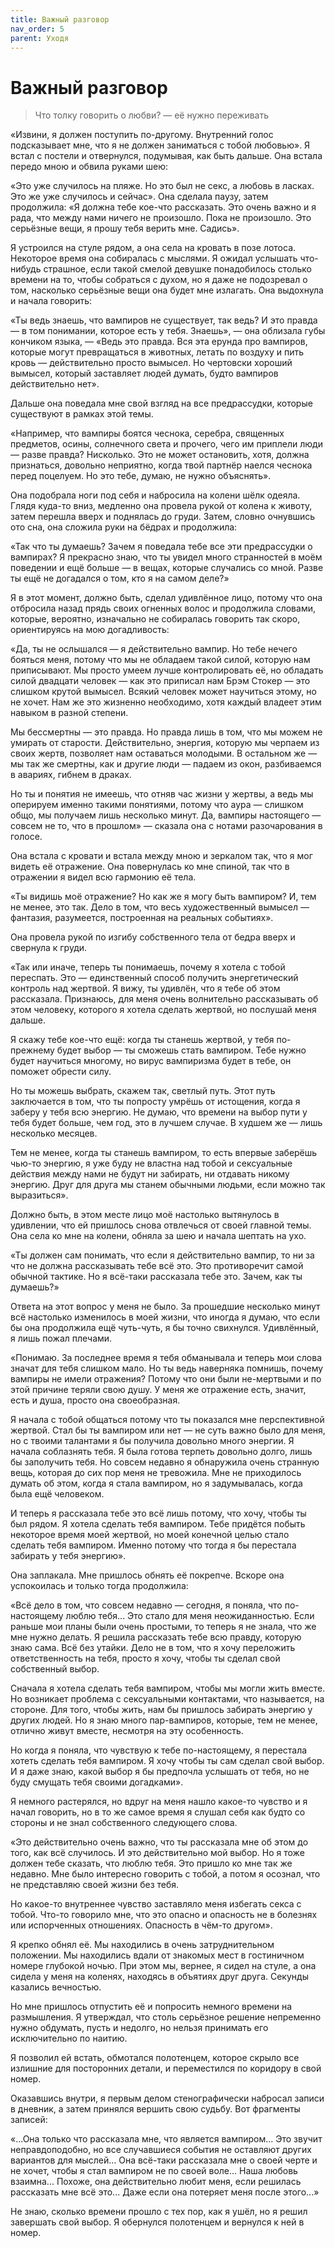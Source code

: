 ```yaml
---
title: Важный разговор
nav_order: 5
parent: Уходя
---
```


# Важный разговор

> Что толку говорить о любви? — её нужно переживать


«Извини, я должен поступить по-другому.  Внутренний голос
подсказывает мне, что я не должен заниматься с тобой любовью».
Я встал с постели и отвернулся, подумывая, как быть дальше.  Она
встала передо мною и обвила руками шею:

«Это уже случилось на пляже.  Но это был не секс, а любовь в ласках.
Это же уже случилось и сейчас».  Она сделала паузу, затем продолжила:
«Я должна тебе кое-что рассказать.  Это очень важно и я рада, что
между нами ничего не произошло.  Пока не произошло.  Это серьёзные
вещи, я прошу тебя верить мне. Садись».

Я устроился на стуле рядом, а она села на кровать в позе лотоса.
Некоторое время она собиралась с мыслями.  Я ожидал услышать
что-нибудь страшное, если такой смелой девушке понадобилось столько
времени на то, чтобы собраться с духом, но я даже не подозревал о том,
насколько серьёзные вещи она будет мне излагать.  Она выдохнула
и начала говорить:

«Ты ведь знаешь, что вампиров не существует, так ведь?  И это
правда — в том понимании, которое есть у тебя. Знаешь», — она
облизала губы кончиком языка, — «Ведь это правда.  Вся эта ерунда
про вампиров, которые могут превращаться в животных, летать по воздуху
и пить кровь — действительно просто вымысел.  Но чертовски хороший
вымысел, который заставляет людей думать, будто вампиров
действительно нет».

Дальше она поведала мне свой взгляд на все предрассудки, которые
существуют в рамках этой темы.

«Например, что вампиры боятся чеснока, серебра, священных предметов,
осины, солнечного света и прочего, чего им приплели люди — разве
правда?  Нисколько.  Это не может остановить, хотя, должна признаться,
довольно неприятно, когда твой партнёр наелся чеснока перед поцелуем.
Но это тебе, думаю, не нужно объяснять».

Она подобрала ноги под себя и набросила на колени шёлк одеяла.  Глядя
куда-то вниз, медленно она провела рукой от колена к животу, затем
перешла вверх и поднялась до груди.  Затем, словно очнувшись ото сна,
она сложила руки на бёдрах и продолжила:

«Так что ты думаешь?  Зачем я поведала тебе все эти предрассудки
о вампирах?  Я прекрасно знаю, что ты увидел много странностей в моём
поведении и ещё больше — в вещах, которые случались со мной.  Разве
ты ещё не догадался о том, кто я на самом деле?»

Я в этот момент, должно быть, сделал удивлённое лицо, потому что она
отбросила назад прядь своих огненных волос и продолжила словами,
которые, вероятно, изначально не собиралась говорить так скоро,
ориентируясь на мою догадливость:

«Да, ты не ослышался — я действительно вампир.  Но тебе нечего
бояться меня, потому что мы не обладаем такой силой, которую нам
приписывают.  Мы просто умеем лучше контролировать её, но обладать
силой двадцати человек — как это приписал нам Брэм Стокер — это
слишком крутой вымысел.  Всякий человек может научиться этому, но
не хочет.  Нам же это жизненно необходимо, хотя каждый владеет этим
навыком в разной степени.

Мы бессмертны — это правда.  Но правда лишь в том, что мы можем
не умирать от старости.  Действительно, энергия, которую мы черпаем из
своих жертв, позволяет нам оставаться молодыми.  В остальном же — мы
так же смертны, как и другие люди — падаем из окон, разбиваемся
в авариях, гибнем в драках.

Но ты и понятия не имеешь, что отняв час жизни у жертвы, а ведь мы
оперируем именно такими понятиями, потому что аура — слишком общо,
мы получаем лишь несколько минут.  Да, вампиры настоящего — совсем
не то, что в прошлом» — сказала она с нотами разочарования
в голосе.

Она встала с кровати и встала между мною и зеркалом так, что я мог
видеть её отражение.  Она повернулась ко мне спиной, так что
в отражении я видел всю гармонию её тела.

«Ты видишь моё отражение? Но как же я могу быть вампиром?  И, тем
не менее, это так.  Дело в том, что весь художественный вымысел —
фантазия, разумеется, построенная на реальных событиях».

Она провела рукой по изгибу собственного тела от бедра вверх
и свернула к груди.

«Так или иначе, теперь ты понимаешь, почему я хотела с тобой
переспать.  Это — единственный способ получить энергетический
контроль над жертвой.  Я вижу, ты удивлён, что я тебе об этом
рассказала.  Признаюсь, для меня очень волнительно рассказывать об
этом человеку, которого я хотела сделать жертвой, но послушай
меня дальше.

Я скажу тебе кое-что ещё: когда ты станешь жертвой, у тебя по-прежнему
будет выбор — ты сможешь стать вампиром.  Тебе нужно будет научиться
многому, но вирус вампиризма будет в тебе, он поможет обрести силу.

Но ты можешь выбрать, скажем так, светлый путь.  Этот путь заключается
в том, что ты попросту умрёшь от истощения, когда я заберу у тебя всю
энергию.  Не думаю, что времени на выбор пути у тебя будет больше, чем
год, это в лучшем случае.  В худшем же — лишь несколько месяцев.

Тем не менее, когда ты станешь вампиром, то есть впервые заберёшь
чью-то энергию, я уже буду не властна над тобой и сексуальные действия
между нами не будут ни забирать, ни отдавать никому энергию.  Друг для
друга мы станем обычными людьми, если можно так выразиться».

Должно быть, в этом месте лицо моё настолько вытянулось в удивлении,
что ей пришлось снова отвлечься от своей главной темы.  Она села ко
мне на колени, обняла за шею и начала шептать на ухо.

«Ты должен сам понимать, что если я действительно вампир, то ни за
что не должна рассказывать тебе всё это.  Это противоречит самой
обычной тактике.  Но я всё-таки рассказала тебе это.  Зачем, как
ты думаешь?»

Ответа на этот вопрос у меня не было.  За прошедшие несколько минут
всё настолько изменилось в моей жизни, что иногда я думаю, что если бы
она продолжила ещё чуть-чуть, я бы точно свихнулся.  Удивлённый,
я лишь пожал плечами.

«Понимаю.  За последнее время я тебя обманывала и теперь мои слова
значат для тебя слишком мало.  Но ты ведь наверняка помнишь, почему
вампиры не имели отражения?  Потому что они были не-мертвыми и по этой
причине теряли свою душу.  У меня же отражение есть, значит, есть
и душа, просто она своеобразная.

Я начала с тобой общаться потому что ты показался мне перспективной
жертвой.  Стал бы ты вампиром или нет — не суть важно было для меня,
но с твоими талантами я бы получила довольно много энергии.  Я начала
соблазнять тебя.  Я была готова терпеть довольно долго, лишь бы
заполучить тебя. Но совсем недавно я обнаружила очень странную вещь,
которая до сих пор меня не тревожила.  Мне не приходилось думать об
этом, когда я стала вампиром, но я задумывалась, когда была
ещё человеком.

И теперь я рассказала тебе это всё лишь потому, что хочу, чтобы ты был
рядом.  Я хотела сделать тебя вампиром.  Тебе придётся побыть
некоторое время моей жертвой, но моей конечной целью стало сделать
тебя вампиром.  Именно потому что тогда я бы перестала забирать
у тебя энергию».

Она заплакала.  Мне пришлось обнять её покрепче.  Вскоре она
успокоилась и только тогда продолжила:

«Всё дело в том, что совсем недавно — сегодня, я поняла, что
по-настоящему люблю тебя... Это стало для меня неожиданностью.  Если
раньше мои планы были очень простыми, то теперь я не знала, что же мне
нужно делать.  Я решила рассказать тебе всю правду, которую знаю сама.
Всё без утайки.  Дело не в том, что я хочу переложить ответственность
на тебя, просто я хочу, чтобы ты сделал свой собственный выбор.

Сначала я хотела сделать тебя вампиром, чтобы мы могли жить вместе.
Но возникает проблема с сексуальными контактами, что называется, на
стороне.  Для того, чтобы жить, нам бы пришлось забирать энергию
у других людей.  Но я знаю много пар-вампиров, которые, тем не менее,
отлично живут вместе, несмотря на эту особенность.

Но когда я поняла, что чувствую к тебе по-настоящему, я перестала
хотеть сделать тебя вампиром.  Я хочу чтобы ты сам сделал свой выбор.
И я даже знаю, какой выбор я бы предпочла услышать от тебя, но не буду
смущать тебя своими догадками».

Я немного растерялся, но вдруг на меня нашло какое-то чувство
и я начал говорить, но в то же самое время я слушал себя как будто со
стороны и не знал собственного следующего слова.

«Это действительно очень важно, что ты рассказала мне об этом до
того, как всё случилось.  И это действительно мой выбор.  Но я тоже
должен тебе сказать, что люблю тебя.  Это пришло ко мне так же
недавно.  Мне было интересно говорить с тобой, а потом я осознал, что
не представляю своей жизни без тебя.

Но какое-то внутреннее чувство заставляло меня избегать секса с тобой.
Что-то говорило мне, что это опасно и опасность не в болезнях или
испорченных отношениях.  Опасность в чём-то другом».

Я крепко обнял её.  Мы находились в очень затруднительном положении.
Мы находились вдали от знакомых мест в гостиничном номере глубокой
ночью.  При этом мы, вернее, я сидел на стуле, а она сидела у меня на
коленях, находясь в объятиях друг друга.  Секунды казались вечностью.

Но мне пришлось отпустить её и попросить немного времени на
размышления.  Я утверждал, что столь серьёзное решение непременно
нужно обдумать, пусть и недолго, но нельзя принимать его исключительно
по наитию.

Я позволил ей встать, обмотался полотенцем, которое скрыло все
излишние для посторонних детали, и переместился по коридору
в свой номер.

Оказавшись внутри, я первым делом стенографически набросал записи
в дневник, а затем принялся вершить свою судьбу.  Вот
фрагменты записей:

«...Она только что рассказала мне, что является вампиром... Это
звучит неправдоподобно, но все случавшиеся события не оставляют других
вариантов для мыслей... Она всё-таки рассказала мне о своей черте
и не хочет, чтобы я стал вампиром не по своей воле... Наша любовь
взаимна... Похоже, она действительно любит меня, если решилась
рассказать мне всё это... Даже если она потеряет меня после
этого...»

Не знаю, сколько времени прошло с тех пор, как я ушёл, но я решил
завершать свой выбор.  Я обернулся полотенцем и вернулся к ней
в номер.

